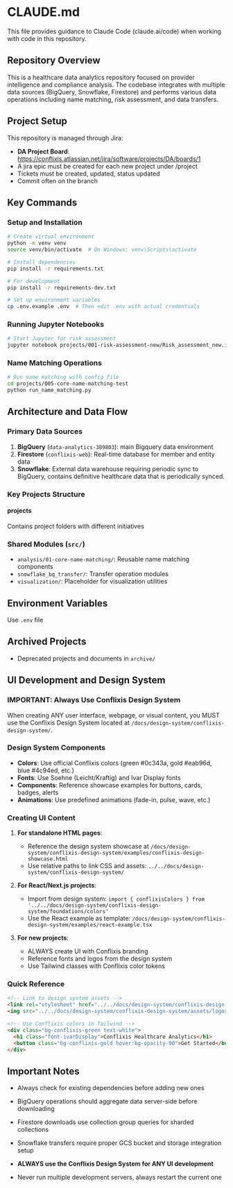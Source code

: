 # CLAUDE.md

This file provides guidance to Claude Code (claude.ai/code) when working with code in this repository.

## Repository Overview

This is a healthcare data analytics repository focused on provider intelligence and compliance analysis. The codebase integrates with multiple data sources (BigQuery, Snowflake, Firestore) and performs various data operations including name matching, risk assessment, and data transfers.

## Project Setup
This repository is managed through Jira:
- **DA Project Board**: https://conflixis.atlassian.net/jira/software/projects/DA/boards/1
- A jira epic must be created for each new project under /project
- Tickets must be created, updated, status updated
- Commit often on the branch

## Key Commands

### Setup and Installation
```bash
# Create virtual environment
python -m venv venv
source venv/bin/activate  # On Windows: venv\Scripts\activate

# Install dependencies
pip install -r requirements.txt

# For development
pip install -r requirements-dev.txt

# Set up environment variables
cp .env.example .env  # Then edit .env with actual credentials
```

### Running Jupyter Notebooks
```bash
# Start Jupyter for risk assessment
jupyter notebook projects/001-risk-assessment-new/Risk_assessment_new.ipynb
```

### Name Matching Operations
```bash
# Run name matching with config file
cd projects/005-core-name-matching-test
python run_name_matching.py
```

## Architecture and Data Flow

### Primary Data Sources
1. **BigQuery** (`data-analytics-389803`): main Bigquery data environment
2. **Firestore** (`conflixis-web`): Real-time database for member and entity data
3. **Snowflake**: External data warehouse requiring periodic sync to BigQuery, contains definitive healthcare data that is periodically synced.

### Key Projects Structure

#### projects
Contains project folders with different initiatives

### Shared Modules (`src/`)
- `analysis/01-core-name-matching/`: Reusable name matching components
- `snowflake_bq_transfer/`: Transfer operation modules
- `visualization/`: Placeholder for visualization utilities

## Environment Variables
Use `.env` file

## Archived Projects
- Deprecated projects and documents in `archive/`

## UI Development and Design System

### IMPORTANT: Always Use Conflixis Design System
When creating ANY user interface, webpage, or visual content, you MUST use the Conflixis Design System located at `/docs/design-system/conflixis-design-system/`.

### Design System Components
- **Colors**: Use official Conflixis colors (green #0c343a, gold #eab96d, blue #4c94ed, etc.)
- **Fonts**: Use Soehne (Leicht/Kraftig) and Ivar Display fonts
- **Components**: Reference showcase examples for buttons, cards, badges, alerts
- **Animations**: Use predefined animations (fade-in, pulse, wave, etc.)

### Creating UI Content
1. **For standalone HTML pages**:
   - Reference the design system showcase at `/docs/design-system/conflixis-design-system/examples/conflixis-design-showcase.html`
   - Use relative paths to link CSS and assets: `../../docs/design-system/conflixis-design-system/`
   
2. **For React/Next.js projects**:
   - Import from design system: `import { conflixisColors } from '../../docs/design-system/conflixis-design-system/foundations/colors'`
   - Use the React example as template: `/docs/design-system/conflixis-design-system/examples/react-example.tsx`

3. **For new projects**:
   - ALWAYS create UI with Conflixis branding
   - Reference fonts and logos from the design system
   - Use Tailwind classes with Conflixis color tokens

### Quick Reference
```html
<!-- Link to design system assets -->
<link rel="stylesheet" href="../../docs/design-system/conflixis-design-system/config/globals.css">
<img src="../../docs/design-system/conflixis-design-system/assets/logos/conflixis-logo.png">

<!-- Use Conflixis colors in Tailwind -->
<div class="bg-conflixis-green text-white">
  <h1 class="font-ivarDisplay">Conflixis Healthcare Analytics</h1>
  <button class="bg-conflixis-gold hover:bg-opacity-90">Get Started</button>
</div>
```

## Important Notes

- Always check for existing dependencies before adding new ones
- BigQuery operations should aggregate data server-side before downloading
- Firestore downloads use collection group queries for sharded collections
- Snowflake transfers require proper GCS bucket and storage integration setup
- **ALWAYS use the Conflixis Design System for ANY UI development**

- Never run multiple development servers, always restart the current one